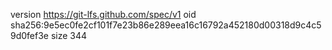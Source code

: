 version https://git-lfs.github.com/spec/v1
oid sha256:9e5ec0fe2cf101f7e23b86e289eea16c16792a452180d00318d9c4c59d0fef3e
size 344
